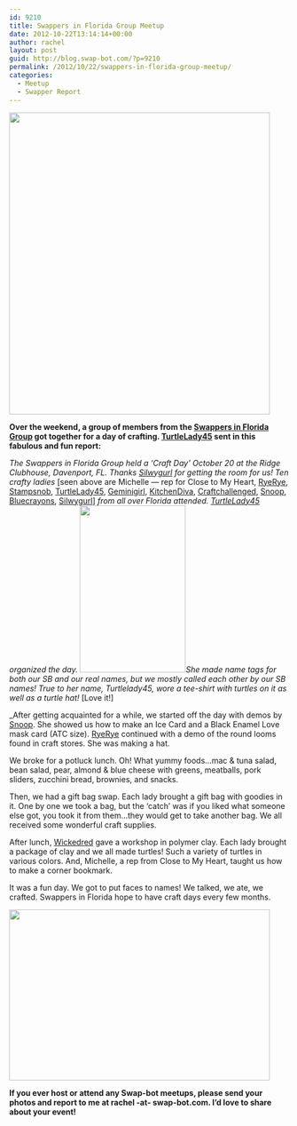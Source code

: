 ```yaml
---
id: 9210
title: Swappers in Florida Group Meetup
date: 2012-10-22T13:14:14+00:00
author: rachel
layout: post
guid: http://blog.swap-bot.com/?p=9210
permalink: /2012/10/22/swappers-in-florida-group-meetup/
categories:
  - Meetup
  - Swapper Report
---
```

<img src="http://blog.swap-bot.com/wp-content/uploads/2012/10/swappersinflorida.jpg" alt="" title="swappersinflorida" width="470" height="544" class="alignnone size-full wp-image-9211" srcset="http://blog.swap-bot.com/wp-content/uploads/2012/10/swappersinflorida-259x300.jpg 259w, http://blog.swap-bot.com/wp-content/uploads/2012/10/swappersinflorida.jpg 470w" sizes="(max-width: 470px) 100vw, 470px" />

**Over the weekend, a group of members from the [Swappers in Florida Group](http://www.swap-bot.com/group/3ac77bf8854d7129ab893f0e1776a927/about) got together for a day of crafting. [TurtleLady45](http://www.swap-bot.com/user:turtlelady45) sent in this fabulous and fun report:**

_The Swappers in Florida Group held a &#8216;Craft Day&#8217; October 20 at the Ridge Clubhouse, Davenport, FL. Thanks [Silwygurl](http://www.swap-bot.com/user:Silwygurl) for getting the room for us! Ten crafty ladies_ [seen above are Michelle &#8212; rep for Close to My Heart, [RyeRye](http://www.swap-bot.com/user:RyeRye), [Stampsnob](http://www.swap-bot.com/user:Stampsnob), [TurtleLady45](http://www.swap-bot.com/user:turtlelady45), [Geminigirl](http://www.swap-bot.com/user:Geminigirl), [KitchenDiva](http://www.swap-bot.com/user:KitchenDiva), [Craftchallenged](http://www.swap-bot.com/user:Craftchallenged), [Snoop](http://www.swap-bot.com/user:Snoop), [Bluecrayons](http://www.swap-bot.com/user:Bluecrayons), [Silwygurl](http://www.swap-bot.com/user:Silwygurl)] _from all over Florida attended. [TurtleLady45](http://www.swap-bot.com/user:turtlelady45) organized the day. <img src="http://blog.swap-bot.com/wp-content/uploads/2012/10/turtlelady45.jpg" alt="" title="turtlelady45" width="191" height="301" class="alignright size-full wp-image-9216" />She made name tags for both our SB and our real names, but we mostly called each other by our SB names! True to her name, Turtlelady45, wore a tee-shirt with turtles on it as well as a turtle hat!_ [Love it!]

_After getting acquainted for a while, we started off the day with demos by [Snoop](http://www.swap-bot.com/user:Snoop). She showed us how to make an Ice Card and a Black Enamel Love mask card (ATC size). [RyeRye](http://www.swap-bot.com/user:RyeRye) continued with a demo of the round looms found in craft stores. She was making a hat.</p> 

We broke for a potluck lunch. Oh! What yummy foods&#8230;mac & tuna salad, bean salad, pear, almond & blue cheese with greens, meatballs, pork sliders, zucchini bread, brownies, and snacks.

Then, we had a gift bag swap. Each lady brought a gift bag with goodies in it. One by one we took a bag, but the &#8216;catch&#8217; was if you liked what someone else got, you took it from them&#8230;they would get to take another bag. We all received some wonderful craft supplies.

After lunch, [Wickedred](http://www.swap-bot.com/user:Wickedred) gave a workshop in polymer clay. Each lady brought a package of clay and we all made turtles! Such a variety of turtles in various colors. And, Michelle, a rep from Close to My Heart, taught us how to make a corner bookmark.

It was a fun day. We got to put faces to names! We talked, we ate, we crafted. Swappers in Florida hope to have craft days every few months.</i>

<img src="http://blog.swap-bot.com/wp-content/uploads/2012/10/swappersinflorida2.jpg" alt="" title="swappersinflorida2" width="470" height="308" class="alignnone size-full wp-image-9215" srcset="http://blog.swap-bot.com/wp-content/uploads/2012/10/swappersinflorida2-300x196.jpg 300w, http://blog.swap-bot.com/wp-content/uploads/2012/10/swappersinflorida2.jpg 470w" sizes="(max-width: 470px) 100vw, 470px" />

**If you ever host or attend any Swap-bot meetups, please send your photos and report to me at rachel -at- swap-bot.com. I&#8217;d love to share about your event!**